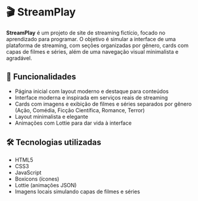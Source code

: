 # 🎬 StreamPlay

**StreamPlay** é um projeto de site de streaming fictício, focado no aprendizado para programar. O objetivo é simular a interface de uma plataforma de streaming, com seções organizadas por gênero, cards com capas de filmes e séries, além de uma navegação visual minimalista e agradável.

## 📌 Funcionalidades

- Página inicial com layout moderno e destaque para conteúdos
- Interface moderna e inspirada em serviços reais de streaming
- Cards com imagens e exibição de filmes e séries separados por gênero (Ação, Comédia, Ficção Científica, Romance, Terror)
- Layout minimalista e elegante
- Animações com Lottie para dar vida à interface

## 🛠️ Tecnologias utilizadas

- HTML5
- CSS3
- JavaScript
- Boxicons (ícones)
- Lottie (animações JSON)
- Imagens locais simulando capas de filmes e séries

